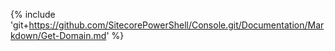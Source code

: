 {% include 'git+https://github.com/SitecorePowerShell/Console.git/Documentation/Markdown/Get-Domain.md' %}
